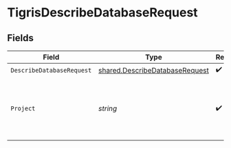 # TigrisDescribeDatabaseRequest


## Fields

| Field                                                                                   | Type                                                                                    | Required                                                                                | Description                                                                             |
| --------------------------------------------------------------------------------------- | --------------------------------------------------------------------------------------- | --------------------------------------------------------------------------------------- | --------------------------------------------------------------------------------------- |
| `DescribeDatabaseRequest`                                                               | [shared.DescribeDatabaseRequest](../../../pkg/models/shared/describedatabaserequest.md) | :heavy_check_mark:                                                                      | N/A                                                                                     |
| `Project`                                                                               | *string*                                                                                | :heavy_check_mark:                                                                      | Project name whose db is under target to get description.                               |